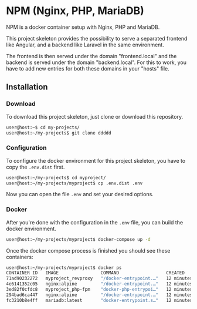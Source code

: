 # NPM (Nginx, PHP, MariaDB)
NPM is a docker container setup with Nginx, PHP and MariaDB.

This project skeleton provides the possibility to serve a separated frontend like Angular, and a backend like Laravel in the same environment. 

The frontend is then served under the domain "frontend.local" and the backend is served under the domain "backend.local".
For this to work, you have to add new entries for both these domains in your "hosts" file.

## Installation ##
### Download ###
To download this project skeleton, just clone or download this repository.
```bash
user@host:~$ cd my-projects/
user@host:~/my-projects$ git clone ddddd
```
### Configuration ###
To configure the docker environment for this project skeleton, you have to copy the `.env.dist` first.
```bash
user@host:~/my-projects$ cd myproject/
user@host:~/my-projects/myproject$ cp .env.dist .env
```
Now you can open the file `.env` and set your desired options.

### Docker ###
After you're done with the configuration in the `.env` file, you can build the docker environment.
```bash
user@host:~/my-projects/myproject$ docker-compose up -d
```
Once the docker compose process is finished you should see these containers:
```bash
user@host:~/my-projects/myproject$ docker ps
CONTAINER ID   IMAGE                COMMAND                  CREATED          STATUS          PORTS                                        NAMES
71ad90232272   myproject_revproxy   "/docker-entrypoint.…"   12 minutes ago   Up 12 minutes   0.0.0.0:80->80/tcp, :::80->80/tcp, 443/tcp   revproxy
4e6141352c05   nginx:alpine         "/docker-entrypoint.…"   12 minutes ago   Up 12 minutes   0.0.0.0:8082->80/tcp, :::8082->80/tcp        backend
3ed82f0cfdc8   myproject_php-fpm    "docker-php-entrypoi…"   12 minutes ago   Up 12 minutes   9000/tcp                                     php
294bad6ca447   nginx:alpine         "/docker-entrypoint.…"   12 minutes ago   Up 12 minutes   0.0.0.0:8081->80/tcp, :::8081->80/tcp        frontend
fc3210b8e4ff   mariadb:latest       "docker-entrypoint.s…"   12 minutes ago   Up 12 minutes   0.0.0.0:3306->3306/tcp, :::3306->3306/tcp    maria
```
